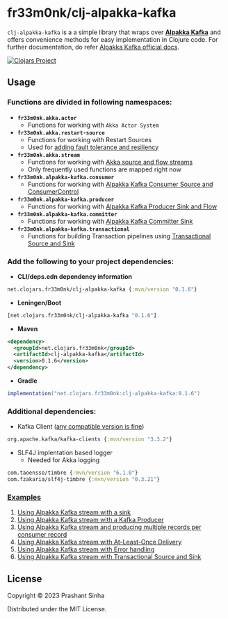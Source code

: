 # fr33m0nk/clj-alpakka-kafka

`clj-alpakka-kafka` is a a simple library that wraps over [**Alpakka Kafka**](https://github.com/akka/alpakka-kafka) and offers convenience methods for easy implementation in Clojure code. 
For further documentation, do refer [Alpakka Kafka official docs](https://doc.akka.io/docs/alpakka-kafka/current/home.html).

[![Clojars Project](https://img.shields.io/clojars/v/net.clojars.fr33m0nk/clj-alpakka-kafka.svg)](https://clojars.org/net.clojars.fr33m0nk/clj-alpakka-kafka)

## Usage

### Functions are divided in following namespaces:

- **`fr33m0nk.akka.actor`**
  - Functions for working with `Akka Actor System`
- **`fr33m0nk.akka.restart-source`**
  - Functions for working with Restart Sources
  - Used for [adding fault tolerance and resiliency](https://doc.akka.io/docs/alpakka-kafka/current/errorhandling.html)
- **`fr33m0nk.akka.stream`**
  - Functions for working with [Akka source and flow streams](https://doc.akka.io/docs/akka/current/stream/index.html)
  - Only frequently used functions are mapped right now
- **`fr33m0nk.alpakka-kafka.consumer`**
  - Functions for working with [Alpakka Kafka Consumer Source and ConsumerControl](https://doc.akka.io/docs/alpakka-kafka/current/consumer.html#consumer)
- **`fr33m0nk.alpakka-kafka.producer`**
  - Functions for working with [Alpakka Kafka Producer Sink and Flow](https://doc.akka.io/docs/alpakka-kafka/current/producer.html)
- **`fr33m0nk.alpakka-kafka.committer`**
  - Functions for working with [Alpakka Kafka Committer Sink](https://doc.akka.io/docs/alpakka-kafka/current/consumer.html#committer-sink)
- **`fr33m0nk.alpakka-kafka.transactional`**
  - Functions for building Transaction pipelines using [Transactional Source and Sink](https://doc.akka.io/docs/alpakka-kafka/current/transactions.html)

### Add the following to your project dependencies:

- **CLI/deps.edn dependency information**
```clojure
net.clojars.fr33m0nk/clj-alpakka-kafka {:mvn/version "0.1.6"}
```

- **Leningen/Boot**
```clojure
[net.clojars.fr33m0nk/clj-alpakka-kafka "0.1.6"]
```

- **Maven**
```xml
<dependency>
  <groupId>net.clojars.fr33m0nk</groupId>
  <artifactId>clj-alpakka-kafka</artifactId>
  <version>0.1.6</version>
</dependency>
```

- **Gradle**
```groovy
implementation("net.clojars.fr33m0nk:clj-alpakka-kafka:0.1.6")
```

### Additional dependencies:
- Kafka Client ([any compatible version is fine](https://doc.akka.io/docs/alpakka-kafka/current/home.html))
```clojure
org.apache.kafka/kafka-clients {:mvn/version "3.3.2"} 
```
- SLF4J implentation based logger 
  - Needed for Akka logging
```clojure
com.taoensso/timbre {:mvn/version "6.1.0"}
com.fzakaria/slf4j-timbre {:mvn/version "0.3.21"}
```

### [Examples](./doc/examples.md)
1. [Using Alpakka Kafka stream with a sink](https://github.com/fr33m0nk/clj-alpakka-kafka/blob/main/doc/examples.md#using-alpakka-kafka-stream-with-a-sink)
2. [Using Alpakka Kafka stream with a Kafka Producer](https://github.com/fr33m0nk/clj-alpakka-kafka/blob/main/doc/examples.md#using-alpakka-kafka-stream-with-a-kafka-producer)
3. [Using Alpakka Kafka stream and producing multiple records per consumer record](https://github.com/fr33m0nk/clj-alpakka-kafka/blob/main/doc/examples.md#using-alpakka-kafka-stream-with-a-kafka-producer-for-producing-multiple-messages)
4. [Using Alpakka Kafka stream with At-Least-Once Delivery](https://github.com/fr33m0nk/clj-alpakka-kafka/blob/main/doc/examples.md#using-alpakka-kafka-stream-with-at-least-once-delivery)
5. [Using Alpakka Kafka stream with Error handling](https://github.com/fr33m0nk/clj-alpakka-kafka/blob/main/doc/examples.md#using-alpakka-kafka-stream-with-error-handling)
6. [Using Alpakka Kafka stream with Transactional Source and Sink](https://github.com/fr33m0nk/clj-alpakka-kafka/blob/main/doc/examples.md#using-alpakka-kafka-stream-with-transactional-sources)
    
## License

Copyright © 2023 Prashant Sinha

Distributed under the MIT License.
